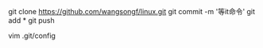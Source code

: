 git clone https://github.com/wangsongf/linux.git
git commit -m '等it命令'
git add *
 git push

vim .git/config
